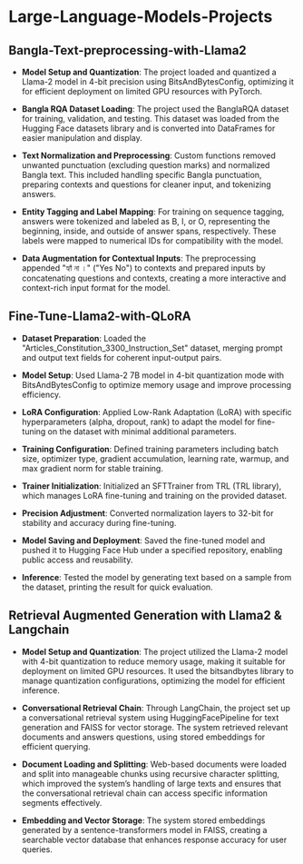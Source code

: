 # Large-Language-Models-Projects

## Bangla-Text-preprocessing-with-Llama2

- **Model Setup and Quantization**: The project loaded and quantized a Llama-2 model in 4-bit precision using BitsAndBytesConfig, optimizing it for efficient deployment on limited GPU resources with PyTorch.

- **Bangla RQA Dataset Loading**: The project used the BanglaRQA dataset for training, validation, and testing. This dataset was loaded from the Hugging Face datasets library and is converted into DataFrames for easier manipulation and display.

- **Text Normalization and Preprocessing**: Custom functions removed unwanted punctuation (excluding question marks) and normalized Bangla text. This included handling specific Bangla punctuation, preparing contexts and questions for cleaner input, and tokenizing answers.

- **Entity Tagging and Label Mapping**: For training on sequence tagging, answers were tokenized and labeled as B, I, or O, representing the beginning, inside, and outside of answer spans, respectively. These labels were mapped to numerical IDs for compatibility with the model.

- **Data Augmentation for Contextual Inputs**: The preprocessing appended "হ্যাঁ না ।" ("Yes No") to contexts and prepared inputs by concatenating questions and contexts, creating a more interactive and context-rich input format for the model.



## Fine-Tune-Llama2-with-QLoRA

- **Dataset Preparation**: Loaded the "Articles_Constitution_3300_Instruction_Set" dataset, merging prompt and output text fields for coherent input-output pairs.

- **Model Setup**: Used Llama-2 7B model in 4-bit quantization mode with BitsAndBytesConfig to optimize memory usage and improve processing efficiency.

- **LoRA Configuration**: Applied Low-Rank Adaptation (LoRA) with specific hyperparameters (alpha, dropout, rank) to adapt the model for fine-tuning on the dataset with minimal additional parameters.

- **Training Configuration**: Defined training parameters including batch size, optimizer type, gradient accumulation, learning rate, warmup, and max gradient norm for stable training.

- **Trainer Initialization**: Initialized an SFTTrainer from TRL (TRL library), which manages LoRA fine-tuning and training on the provided dataset.

- **Precision Adjustment**: Converted normalization layers to 32-bit for stability and accuracy during fine-tuning.

- **Model Saving and Deployment**: Saved the fine-tuned model and pushed it to Hugging Face Hub under a specified repository, enabling public access and reusability.

- **Inference**: Tested the model by generating text based on a sample from the dataset, printing the result for quick evaluation.



## Retrieval Augmented Generation with Llama2 & Langchain

- **Model Setup and Quantization**: The project utilized the Llama-2 model with 4-bit quantization to reduce memory usage, making it suitable for deployment on limited GPU resources. It used the bitsandbytes library to manage quantization configurations, optimizing the model for efficient inference.

- **Conversational Retrieval Chain**: Through LangChain, the project set up a conversational retrieval system using HuggingFacePipeline for text generation and FAISS for vector storage. The system retrieved relevant documents and answers questions, using stored embeddings for efficient querying.

- **Document Loading and Splitting**: Web-based documents were loaded and split into manageable chunks using recursive character splitting, which improved the system’s handling of large texts and ensures that the conversational retrieval chain can access specific information segments effectively.

- **Embedding and Vector Storage**: The system stored embeddings generated by a sentence-transformers model in FAISS, creating a searchable vector database that enhances response accuracy for user queries.

